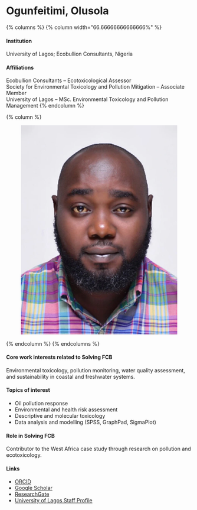 # Ogunfeitimi, Olusola

{% columns %}
{% column width="66.66666666666666%" %}
#### Institution

University of Lagos; Ecobullion Consultants, Nigeria

#### Affiliations

Ecobullion Consultants – Ecotoxicological Assessor\
Society for Environmental Toxicology and Pollution Mitigation – Associate Member\
University of Lagos – MSc. Environmental Toxicology and Pollution Management
{% endcolumn %}

{% column %}
<figure><img src="https://raw.githubusercontent.com/Solving-FCB/docs/refs/heads/main/.img/ogunfeitimi-o.webp" alt=""></figure>
{% endcolumn %}
{% endcolumns %}

#### Core work interests related to Solving FCB

Environmental toxicology, pollution monitoring, water quality assessment, and sustainability in coastal and freshwater systems.

#### Topics of interest

* Oil pollution response
* Environmental and health risk assessment
* Descriptive and molecular toxicology
* Data analysis and modelling (SPSS, GraphPad, SigmaPlot)

#### Role in Solving FCB

Contributor to the West Africa case study through research on pollution and ecotoxicology.

#### Links

* [ORCID](https://orcid.org/0000-0002-5087-1272)
* [Google Scholar](https://scholar.google.com/citations?user=UhRSDTIAAAAJ\&hl=en\&oi=ao)
* [ResearchGate](https://www.researchgate.net/profile/Olusola-Ogunfeitimi)
* [University of Lagos Staff Profile](https://unilag.edu.ng/?our-staff=ogunfeitimi-olusola-ayoola)
